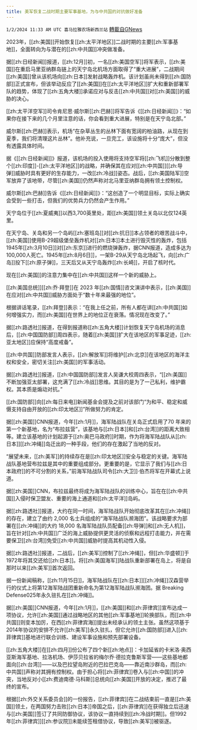 ```yaml
---
title: 美军恢复二战时期主要军事基地，为与中共国的对抗做好准备
---
```

`1/2/2024 11:33 AM UTC 喜马拉雅农场新西兰站` [轉載自GNews](https://gnews.org/articles/2175658)

2023年，[[zh:美国]]开始恢复[[zh:太平洋地区]]二战时期的主要[[zh:军事基地]]，全面转向为与潜在的[[zh:中共国]]冲突做准备。

据[[zh:日经新闻]]报道，[[zh:12月]]初，一名[[zh:美国空军]]将军表示，[[zh:美国]]在重启马里亚纳群岛链上的天宁岛北机场方面取得了“重大进展”，二战期间[[zh:美国]]曾从该机场向[[zh:日本]]发射战略轰炸机。该计划虽尚未得到[[zh:国防部]]正式宣布，但该举动反应了[[zh:美国]]在[[zh:太平洋地区]]扩大和重新部署军队的趋势，体现了[[zh:五角大楼]]承诺应对与反击[[zh:中共国]]对[[zh:美国]]的威胁的决心。

[[zh:太平洋空军]]司令肯尼思·威尔斯[[zh:巴赫]]将军告诉《[[zh:日经新闻]]》：“如果你在接下来的几个月里注意的话，你会看到重大进展，特别是在天宁岛北部。”

威尔斯[[zh:巴赫]]表示，机场“在杂草丛生的丛林下面有宽阔的柏油路，从现在到夏季，我们将清理这片丛林”。他补充说，一旦完工，该设施将十分“庞大”，但没有透露具体时间。

据《[[zh:日经新闻]]》报道，该机场的投入使用将支持空军将[[zh:飞机]]分散到整个[[zh:印度]]\-[[zh:太平洋地区]]的战略，并确保其在应对[[zh:中共国]][[zh:导弹]]威胁时具有更好的生存能力，一改[[zh:冷战]]姿态。战后，[[zh:美国陆军]]空军放弃了该地带，尽管[[zh:美国]]仍然声称对北马里亚纳群岛拥有领土控制权。

威尔斯[[zh:巴赫]]告诉《[[zh:日经新闻]]》：“这创造了一个明显目标，实际上确实会受到一些打击，但我们的优势兵力仍然会产生作用。”

天宁岛位于[[zh:夏威夷]]以西3,700英里处，距[[zh:美国]]领土关岛以北仅124英里。

在天宁岛、关岛和另一个岛屿[[zh:塞班岛]]对[[zh:抗日]]本占领者的艰苦战斗中，[[zh:美国]]使用B-29超级堡垒轰炸机对[[zh:日本]]本土进行毁灭性的轰炸，包括1945年[[zh:3月10日]]对[[zh:东京]]进行的燃烧弹轰炸，据CNN报道，造成多达为100,000人死亡。1945年[[zh:8月6日]]，一架B-29从天宁岛北场起飞，向[[zh:广岛]]投下[[zh:原子弹]]，三天后又从天宁岛轰炸[[zh:长崎]]，开启了核时代。

现在[[zh:美国]]的注意力集中在[[zh:中共国]]这样一个新的威胁上。

[[zh:美国总统]][[zh:乔·拜登]]在 2023 年[[zh:国情]]咨文演讲中表示，[[zh:美国]]在应对[[zh:中共国]]威胁方面处于“数十年来最强的地位”。

根据讲话笔录，[[zh:拜登]]表示：“在我上任之前，所有人都在讲[[zh:中共国]]如何增强实力，而[[zh:美国]]在世界上的地位正在衰落。情况现在改变了。”

据[[zh:路透社]]报道，在得到报道称[[zh:五角大楼]]计划恢复天宁岛机场的消息后，[[zh:中国国防部]]周四表示，随着[[zh:美国]]扩大在该地区的军事足迹，[[zh:亚太地区]]应保持“高度戒备”。

[[zh:中共国]]防部发言人表示，[[zh:解放军]]将维护[[zh:北京]]在该地区的海洋主权和安全，密切关注[[zh:美国]]的军事活动。

据[[zh:路透社]]报道，[[zh:中国国防部]]发言人吴谦大校周四表示，“[[zh:美国]]不断加强亚太部署，这充满了[[zh:冷战]]思维。其目的是为了一己私利，维护霸权。其本质是煽动对抗。”

[[zh:国防部]]向[[zh:每日来电]]新闻基金会提及之前对该部门“为和平、稳定和威慑支持自由开放的[[zh:印太地区]]”所做努力的肯定。

据[[zh:美国]]CNN报道，今年[[zh:1月]]，海军陆战队在关岛正式启用了70 年来的第一个新基地，名为“布拉兹营”，该基地与[[zh:日本]]和[[zh:台湾]]的距离大致相等。建立该基地的计划起源于[[zh:奥巴马政府]]时期，作为将海军陆战队从[[zh:日本]][[zh:冲绳]]岛迁出的一种手段，他们的存在激起了当地的反对。

“展望未来，[[zh:美军]]的持续存在是[[zh:印太地区]]安全与稳定的关键。海军陆战队基地营布拉兹是其中的重要组成部分。更重要的是，它显示了我们与[[zh:日本政府]]的不可分割的关系，”前海军陆战队司令[[zh:大卫]]·伯杰将军在开幕式上说道。

据[[zh:美国]]CNN，布拉兹最终将成为海军陆战队的训练中心，旨在在[[zh:中共国]]入侵时保卫盟友、重要的海上通道和[[zh:太平洋]]岛屿。

据[[zh:路透社]]报道，大约在同一时间，海军陆战队开始彻底改革其在[[zh:冲绳]]的存在，建立了由约 2,000 名士兵组成的“海军陆战队濒海团”。该战略要求为部署在[[zh:冲绳]]的大约 18,000 名海军陆战队员配备[[zh:导弹]]和[[zh:无人机]]，旨在针对[[zh:中共国]]广泛的海上威胁提供更灵活的侦察和远程打击能力，并在需要保卫[[zh:台湾]]免受[[zh:中共国]]威胁时提高其机动性入侵。

据[[zh:路透社]]报道，二战后，[[zh:美军]]控制了[[zh:冲绳]]，但[[zh:华盛顿]]于1972年将其交还给[[zh:日本]]。将[[zh:美国海军]]陆战队重新部署在岛上，将是自那时以来[[zh:美军]]首次返回。

据一份新闻稿称，[[zh:11月15日]]，海军陆战队在[[zh:日本]][[zh:冲绳]]汉森营举行的仪式上将第12海军陆战团重新命名为第12海军陆战队濒海团。据 Breaking Defense​​​​​​​​​​​​​​​​025年永久驻扎在[[zh:冲绳]]。

据[[zh:美国]]CNN报道，今年[[zh:1月]]，[[zh:美国]]和[[zh:菲律宾]]宣布达成一项协议，允许[[zh:美国]]通过战略地区的其他[[zh:军事基地]]轮换部队，而[[zh:中共国]]则变本加厉，在西[[zh:菲律宾海]]提出未经承认的领土主张。虽然这项基于2014年协议的安排不允许[[zh:美军]]永久驻扎，但它允许[[zh:国防部]]进入[[zh:菲律宾]]基地进行联合训练、建设军事设施和预先部署设备。

[[zh:五角大楼]]在[[zh:四月]]份公布了四个新[[zh:地点]]：卡加延省的卡米洛·奥西亚斯海军基地、拉洛机场、伊莎贝拉省的梅尔乔·德拉克鲁斯军营——这些基地都面向[[zh:台湾]]——以及巴拉望岛附近的巴拉巴克岛——靠近南沙群岛，而[[zh:中共国]]声称对其拥有控制权。由于担心将[[zh:菲律宾]]卷入与[[zh:中国]]的冲突，当地反对小[[zh:费迪南德·马科斯]]总统向[[zh:美国]]开放的决定，推迟了最终的宣布。

根据[[zh:外交关系委员会]]的一份报告，[[zh:菲律宾]]在二战结束前一直是[[zh:美国]]领土，在两国努力击败[[zh:日本]]帝国之后，[[zh:菲律宾]]在获得独立后迅速与[[zh:美国]]签订了共同防御协议，该协议一直持续到[[zh:冷战时期]]。但1992年[[zh:菲律宾]][[zh:参议院]]未能续签租借协议，导致[[zh:美军]]被驱逐。
